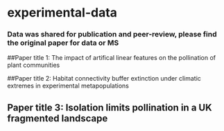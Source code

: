 #   experimental-data
###  Data was shared for publication and peer-review, please find the original paper for data or MS ###

##Paper title 1: The impact of artifical linear features on the pollination of plant communities

##Paper title 2: Habitat connectivity buffer extinction under climatic extremes in experimental metapopulations

## Paper title 3: Isolation limits pollination in a UK fragmented landscape
